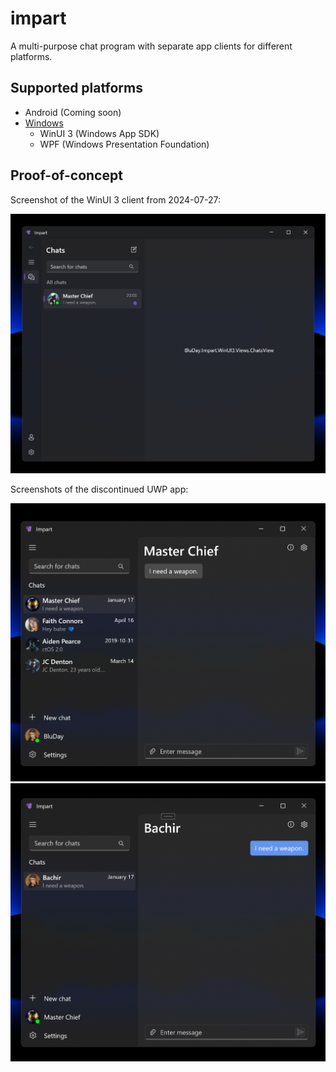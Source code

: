# impart

A multi-purpose chat program with separate app clients for different platforms.

## Supported platforms

* Android (Coming soon)
* [Windows](https://github.com/BluDay/impart-app-windows)
  - WinUI 3 (Windows App SDK)
  - WPF (Windows Presentation Foundation)

## Proof-of-concept

Screenshot of the WinUI 3 client from 2024-07-27:

<img src="https://raw.githubusercontent.com/BluDay/impart-app-windows/main/assets/screenshots/0.png?raw=true" width="800"/>

Screenshots of the discontinued UWP app:

<img src="/assets/screenshots/0.png?raw=true" width="650"/>
<img src="/assets/screenshots/1.png?raw=true" width="650"/>
